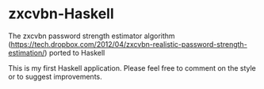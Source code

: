 zxcvbn-Haskell
==============

The zxcvbn password strength estimator algorithm (https://tech.dropbox.com/2012/04/zxcvbn-realistic-password-strength-estimation/) ported to Haskell

This is my first Haskell application. Please feel free to comment on the style
or to suggest improvements.